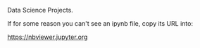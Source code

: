 Data Science Projects.

If for some reason you can't see an ipynb file, copy its URL into:

https://nbviewer.jupyter.org
